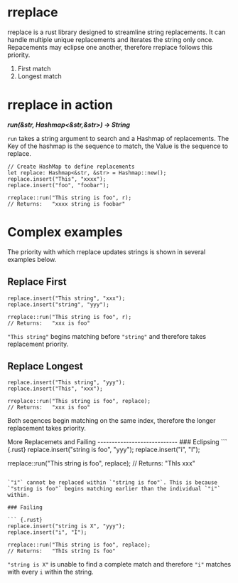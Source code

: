 rreplace
========

rreplace is a rust library designed to streamline string replacements.
It can handle multiple unique replacements and iterates the string only
once. Repacements may eclipse one another, therefore rreplace follows this priority.

1.   First match
2.   Longest match

rreplace in action 
==================

***run(&str, Hashmap&lt;&str,&str&gt;) → String***

`run` takes a string argument to search and a Hashmap of
replacements. The Key of the hashmap is the sequence to match, the
Value is the sequence to replace.

``` {.rust}
// Create HashMap to define replacements
let replace: Hashmap<&str, &str> = Hashmap::new();
replace.insert("This", "xxxx");
replace.insert("foo", "foobar");

rreplace::run("This string is foo", r);
// Returns:   "xxxx string is foobar"
```

Complex examples 
================

The priority with which rreplace updates strings is shown in several
examples below.

Replace First 
-------------

``` {.rust}
replace.insert("This string", "xxx");
replace.insert("string", "yyy");

rreplace::run("This string is foo", r);
// Returns:   "xxx is foo"
```

`"This string"` begins matching before `"string"` and therefore takes
replacement priority.

Replace Longest 
---------------

``` {.rust}
replace.insert("This string", "yyy");
replace.insert("This", "xxx");

rreplace::run("This string is foo", replace);
// Returns:   "xxx is foo"
```

Both seqences begin matching on the same index, therefore the longer
replacement takes priority.

More Replacemets and Failing 
---------------------------- ### Eclipsing ``` {.rust}
replace.insert("string is foo", "yyy");
replace.insert("i", "I");

rreplace::run("This string is foo", replace);
// Returns:   "ThIs xxx"
```

`"i"` cannot be replaced within `"string is foo"`. This is because
`"string is foo"` begins matching earlier than the individual `"i"`
within.

### Failing 

``` {.rust}
replace.insert("string is X", "yyy");
replace.insert("i", "I");

rreplace::run("This string is foo", replace);
// Returns:   "ThIs strIng Is foo"
```

`"string is X"` is unable to find a complete match and therefore `"i"`
matches with every `i` within the string.
